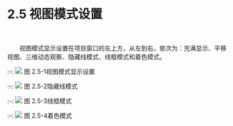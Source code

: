 
# 2.5 视图模式设置
<br/>

&emsp;&emsp;视图模式显示设置在项目窗口的左上方，从左到右，依次为：充满显示、平移视图、三维动态观察、隐藏线模式、线框模式和着色模式。
<br/>

:-: ![](images/21.png)
图 2.5-1视图模式显示设置
<br/>

:-: ![](images/22.png)
图 2.5-2隐藏线模式
<br/>

:-: ![](images/23.png)
图 2.5-3线框模式
<br/>

:-: ![](images/24.png)
图 2.5-4着色模式
<br/>
